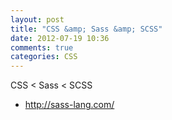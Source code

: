 ```yaml
---
layout: post
title: "CSS &amp; Sass &amp; SCSS"
date: 2012-07-19 10:36
comments: true
categories: CSS
---
```


CSS < Sass < SCSS

+ http://sass-lang.com/
